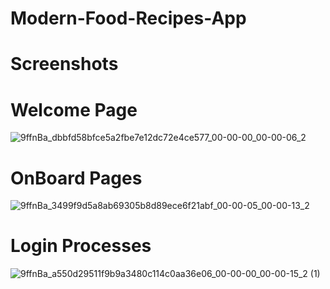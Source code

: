 # Modern-Food-Recipes-App




# Screenshots
# Welcome Page
![9ffnBa_dbbfd58bfce5a2fbe7e12dc72e4ce577_00-00-00_00-00-06_2](https://user-images.githubusercontent.com/43795927/176046935-d348ba34-765b-4679-a4bc-48c2db95e86c.gif)
# OnBoard Pages
![9ffnBa_3499f9d5a8ab69305b8d89ece6f21abf_00-00-05_00-00-13_2](https://user-images.githubusercontent.com/43795927/176048131-90a63096-578c-4f19-b443-d7b0d1782371.gif)

# Login Processes
![9ffnBa_a550d29511f9b9a3480c114c0aa36e06_00-00-00_00-00-15_2 (1)](https://user-images.githubusercontent.com/43795927/176050222-27d58e07-b3eb-4e30-a6ac-49c0be7946c2.gif)
